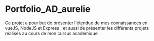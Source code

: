 # Portfolio_AD_aurelie
Ce projet a pour but de présenter l'étendue de mes connaissances en vueJS, NodeJS et Express , et aussi de présenter les différents projets réalisés au cours de mon cursus académique
